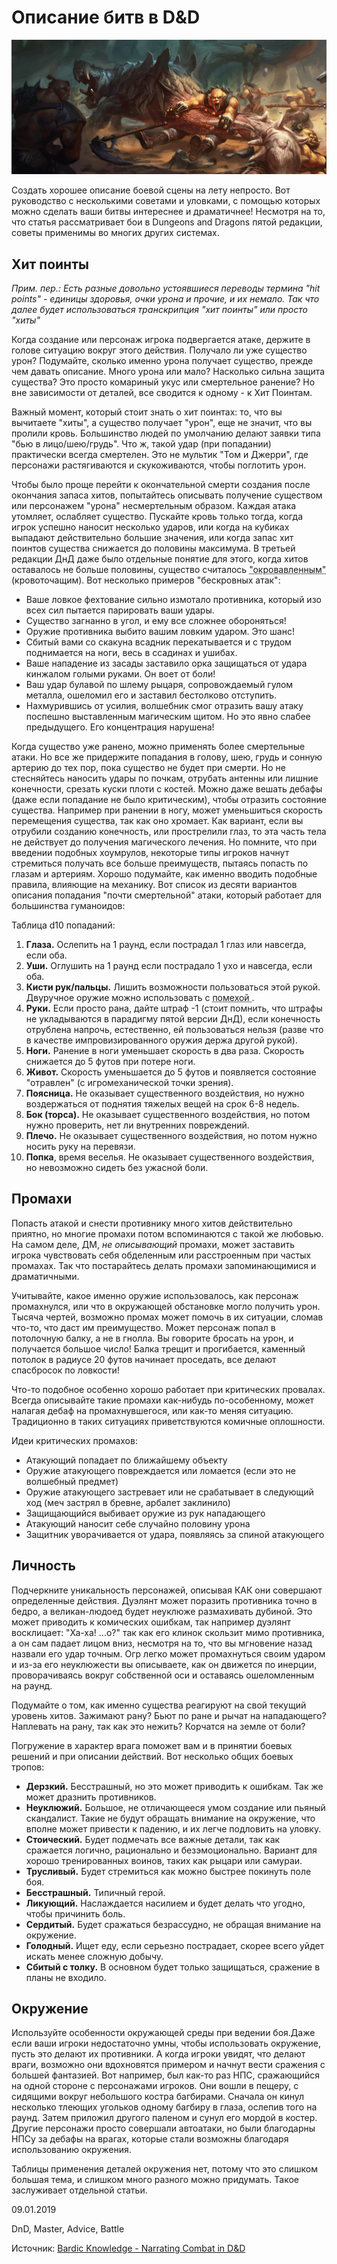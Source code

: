 # Описание битв в D&amp;D
![](archive/img/articles/Narrating_Combat_in_DnD.jpg)

Создать хорошее описание боевой сцены на лету непросто. Вот руководство с несколькими советами и уловками, с помощью которых можно сделать ваши битвы интереснее и драматичнее! Несмотря на то, что статья рассматривает бои в Dungeons and Dragons пятой редакции, советы применимы во многих других системах. 

## Хит поинты

_Прим. пер.: Есть разные довольно устоявшиеся переводы термина "hit points" - единицы здоровья, очки урона и прочие, и их немало. Так что далее будет использоваться транскрипция "хит поинты" или просто "хиты"_

Когда создание или персонаж игрока подвергается атаке, держите в голове ситуацию вокруг этого действия. Получало ли уже существо урон? Подумайте, сколько именно урона получает существо, прежде чем давать описание. Много урона или мало? Насколько сильна защита существа? Это просто комариный укус или смертельное ранение? Но вне зависимости от деталей, все сводится к одному - к Хит Поинтам.

Важный момент, который стоит знать о хит поинтах: то, что вы вычитаете "хиты", а существо получает "урон", еще не значит, что вы пролили кровь. Большинство людей по умолчанию делают заявки типа "бью в лицо/шею/грудь". Что ж, такой удар (при попадании) практически всегда смертелен. Это не мультик "Том и Джерри", где персонажи растягиваются и  скукоживаются, чтобы поглотить урон. 
 
Чтобы было проще перейти к окончательной смерти создания после окончания запаса хитов, попытайтесь описывать получение существом или персонажем "урона" несмертельным образом. Каждая атака утомляет, ослабляет существо. Пускайте кровь только тогда, когда игрок успешно наносит несколько ударов, или когда на кубиках выпадают действительно большие значения, или когда запас хит поинтов существа снижается до половины максимума. В третьей редакции ДнД даже было отдельные понятие для этого, когда хитов оставалось не больше половины, существо считалось  <acronym title="bloodied">"окровавленным"</acronym>(кровоточащим). Вот несколько примеров "бескровных атак":

*  Ваше ловкое фехтование сильно измотало противника, который изо всех сил пытается парировать ваши удары. 
*  Существо загнанно в угол, и ему все сложнее обороняться!
*  Оружие противника выбито вашим ловким ударом. Это шанс!
*  Сбитый вами со скакуна всадник перекатывается и с трудом поднимается на ноги, весь в ссадинах и ушибах.
*  Ваше нападение из засады заставило орка защищаться от удара кинжалом голыми руками. Он воет от боли!
*  Ваш удар булавой по шлему рыцаря, сопровождаемый гулом металла, ошеломил его и заставил бестолково отступить.
*  Нахмурившись от усилия, волшебник смог отразить вашу атаку поспешно выставленным магическим щитом. Но это явно слабее предыдущего. Его концентрация нарушена!

Когда существо уже ранено, можно применять более смертельные атаки. Но все же придержите попадания в голову, шею, грудь и сонную артерию до тех пор, пока существо не будет при смерти. Но не стесняйтесь наносить удары по почкам, отрубать антенны или лишние конечности, срезать куски плоти с костей. Можно даже вешать дебафы (даже если попадание не было критическим), чтобы отразить состояние существа. Например при ранении в ногу, может уменьшиться скорость перемещения существа, так как оно хромает. Как вариант, если вы отрубили созданию конечность, или прострелили глаз, то эта часть тела не действует до получения магического лечения. Но помните, что при введении подобных хоумрулов, некоторые типы игроков начнут стремиться получать все больше преимуществ, пытаясь попасть по глазам и артериям. Хорошо подумайте, как именно вводить подобные правила, влияющие на механику. Вот список из десяти вариантов описания попадания "почти смертельной" атаки, который работает для большинства гуманоидов:

Таблица d10 попаданий:

1. __Глаза.__ Ослепить на 1 раунд, если пострадал 1 глаз или навсегда, если оба.
2. __Уши.__ Оглушить на 1 раунд если пострадало 1 ухо и навсегда, если оба.
3. __Кисти рук/пальцы.__ Лишить возможности пользоваться этой рукой. Двуручное оружие можно использовать с <acronym title='disadvantage'>помехой </acronym>.
4. __Руки.__ Если просто рана, дайте штраф -1 (стоит помнить, что штрафы не укладываются в парадигму пятой версии ДнД), если конечность отрублена напрочь, естественно, ей пользоваться нельзя (разве что в качестве импровизированного оружия держа другой рукой).
5. __Ноги.__ Ранение в ноги уменьшает скорость в два раза. Скорость снижается до 5 футов при потере ноги.
6. __Живот.__ Скорость уменьшается до 5 футов и появляется состояние "отравлен" (с игромеханической точки зрения).
7. __Поясница.__ Не оказывает существенного воздействия, но нужно воздержаться от поднятия тяжелых вещей на срок 6-8 недель.
8. __Бок (торса).__  Не оказывает существенного воздействия, но потом нужно проверить, нет ли внутренних повреждений.
9. __Плечо.__  Не оказывает существенного воздействия, но потом нужно носить руку на перевязи.
10. __Попка__, время веселья.  Не оказывает существенного воздействия, но невозможно сидеть без ужасной боли.

## Промахи

Попасть атакой и снести противнику много хитов действительно приятно, но многие промахи потом вспоминаются с такой же любовью. На самом деле, ДМ, _не описывающий_ промахи,  может заставить игрока чувствовать себя обделенным или расстроенным при частых промахах. Так что постарайтесь делать промахи запоминающимися и драматичными. 

Учитывайте, какое именно оружие использовалось, как персонаж промахнулся, или что в окружающей обстановке могло получить урон. Тысяча чертей, возможно промах может помочь в их ситуации, сломав что-то, что даст им преимущество. Может персонаж попал в потолочную балку, а не в гнолла. Вы говорите бросать на урон, и получается большое число! Балка трещит и прогибается, каменный потолок в радиусе 20 футов начинает проседать, все делают спасбросок по ловкости!

Что-то подобное особенно хорошо работает при критических провалах. Всегда описывайте такие промахи как-нибудь по-особенному, может налагая дебаф на промахнувшегося, или как-то меняя ситуацию. Традиционно в таких ситуациях приветствуются комичные оплошности.

Идеи критических промахов:

* Атакующий попадает по ближайшему объекту
* Оружие атакующего повреждается или ломается (если это не волшебный предмет)
* Оружие атакующего застревает или не срабатывает в следующий ход (меч застрял в бревне, арбалет заклинило)
* Защищающийся выбивает оружие из рук нападающего
* Атакующий наносит себе случайно половину урона
* Защитник уворачивается от удара, появляясь за спиной атакующего

## Личность

Подчеркните уникальность персонажей, описывая КАК они совершают определенные действия. Дуэлянт может поразить противника точно в бедро, а великан-людоед будет неуклюже размахивать дубиной. Это может приводить к комических ошибкам, так например дуэлянт восклицает: "Ха-ха! ...о?" так как его клинок скользит мимо противника, а он сам падает лицом вниз, несмотря на то, что вы мгновение назад назвали его удар точным. Огр легко может промахнуться своим ударом и из-за его неуклюжести вы описываете, как он движется по инерции, проворачиваясь вокруг собственной оси и оставаясь ошеломленным на раунд.

Подумайте о том, как именно существа реагируют на свой текущий уровень хитов. Зажимают рану? Бьют по ране и рычат на нападающего? Наплевать на рану, так как это нежить? Корчатся на земле от боли?

Погружение в характер врага поможет вам и в принятии боевых решений и при описании действий. Вот несколько общих боевых тропов:

*  __Дерзкий.__ Бесстрашный, но это может приводить к ошибкам. Так же может дразнить противников.
*  __Неуклюжий.__ Большое, не отличающееся умом создание или пьяный скандалист. Такие не будут обращать внимание на окружение, что вполне может привести к падению, и их легче подловить на уловку.
*  __Стоический.__ Будет подмечать все важные детали, так как сражается логично, рационально и безэмоционально. Вариант для хорошо тренированных воинов, таких как рыцари или самураи.
*  __Трусливый.__ Будет стремиться как можно быстрее покинуть поле боя.
*  __Бесстрашный.__ Типичный герой.
*  __Ликующий.__ Наслаждается насилием и будет делать что угодно, чтобы причинить боль. 
*  __Сердитый.__ Будет сражаться безрассудно, не обращая внимание на окружение.
*  __Голодный.__ Ищет еду, если серьезно пострадает, скорее всего уйдет искать менее сложную добычу.
*  __Сбитый с толку.__ В основном будет только защищаться, сражение в планы не входило.

## Окружение

Используйте особенности окружающей среды при ведении боя.Даже если ваши игроки недостаточно умны, чтобы использовать окружение, пусть это делают их противники. А когда игроки увидят, что делают враги, возможно они вдохновятся примером и начнут вести сражения с большей фантазией. Вот например, был как-то раз НПС, сражающийся на одной стороне с персонажами игроков. Они вошли в пещеру, с сидящими вокруг небольшого костра  багбирами. Сначала он кинул несколько тлеющих угольков одному багбиру в глаза, ослепив того на раунд. Затем приложил другого паленом и сунул его мордой в костер. Другие персонажи просто совершали автоатаки, но были благодарны НПСу за дебафы на врагах,  которые стали возможны благодаря использованию окружения.

Таблицы применения деталей окружения нет, потому что это слишком большая тема, и слишком много разного можно придумать. Такое заслуживает отдельной статьи.

<p class='date noRedString'>09.01.2019</p>
<p class='hashtags'>DnD, Master, Advice, Battle</p>
<p class='noRedString'>Источник: <a href='http://bardicknowledgeblogger.tumblr.com/post/181822579687/narrating-combat-in-dd'>Bardic Knowledge - Narrating Combat in D&amp;D</a></p>
